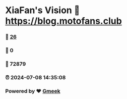 # XiaFan's Vision :link: https://blog.motofans.club 
### :page_facing_up: [26](https://blog.motofans.club/tag.html) 
### :speech_balloon: 0 
### :hibiscus: 72879 
### :alarm_clock: 2024-07-08 14:35:08 
### Powered by :heart: [Gmeek](https://github.com/Meekdai/Gmeek)

